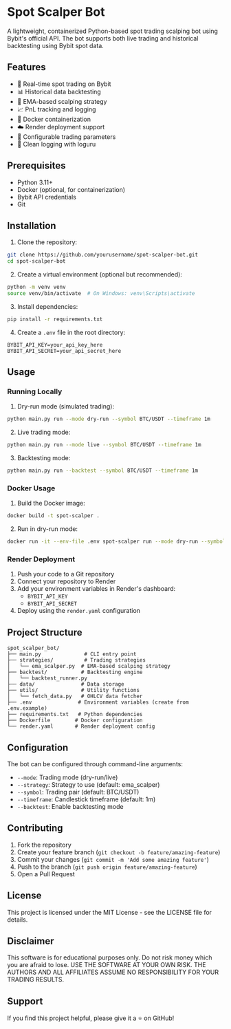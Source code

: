 # Spot Scalper Bot

A lightweight, containerized Python-based spot trading scalping bot using Bybit's official API. The bot supports both live trading and historical backtesting using Bybit spot data.

## Features

- 🚀 Real-time spot trading on Bybit
- 📊 Historical data backtesting
- 🔄 EMA-based scalping strategy
- 📈 PnL tracking and logging
- 🐳 Docker containerization
- ☁️ Render deployment support
- 🔧 Configurable trading parameters
- 📝 Clean logging with loguru

## Prerequisites

- Python 3.11+
- Docker (optional, for containerization)
- Bybit API credentials
- Git

## Installation

1. Clone the repository:
```bash
git clone https://github.com/yourusername/spot-scalper-bot.git
cd spot-scalper-bot
```

2. Create a virtual environment (optional but recommended):
```bash
python -m venv venv
source venv/bin/activate  # On Windows: venv\Scripts\activate
```

3. Install dependencies:
```bash
pip install -r requirements.txt
```

4. Create a `.env` file in the root directory:
```env
BYBIT_API_KEY=your_api_key_here
BYBIT_API_SECRET=your_api_secret_here
```

## Usage

### Running Locally

1. Dry-run mode (simulated trading):
```bash
python main.py run --mode dry-run --symbol BTC/USDT --timeframe 1m
```

2. Live trading mode:
```bash
python main.py run --mode live --symbol BTC/USDT --timeframe 1m
```

3. Backtesting mode:
```bash
python main.py run --backtest --symbol BTC/USDT --timeframe 1m
```

### Docker Usage

1. Build the Docker image:
```bash
docker build -t spot-scalper .
```

2. Run in dry-run mode:
```bash
docker run -it --env-file .env spot-scalper run --mode dry-run --symbol BTC/USDT --timeframe 1m
```

### Render Deployment

1. Push your code to a Git repository
2. Connect your repository to Render
3. Add your environment variables in Render's dashboard:
   - `BYBIT_API_KEY`
   - `BYBIT_API_SECRET`
4. Deploy using the `render.yaml` configuration

## Project Structure

```
spot_scalper_bot/
├── main.py              # CLI entry point
├── strategies/          # Trading strategies
│   └── ema_scalper.py  # EMA-based scalping strategy
├── backtest/           # Backtesting engine
│   └── backtest_runner.py
├── data/               # Data storage
├── utils/              # Utility functions
│   └── fetch_data.py   # OHLCV data fetcher
├── .env               # Environment variables (create from .env.example)
├── requirements.txt   # Python dependencies
├── Dockerfile        # Docker configuration
└── render.yaml       # Render deployment config
```

## Configuration

The bot can be configured through command-line arguments:

- `--mode`: Trading mode (dry-run/live)
- `--strategy`: Strategy to use (default: ema_scalper)
- `--symbol`: Trading pair (default: BTC/USDT)
- `--timeframe`: Candlestick timeframe (default: 1m)
- `--backtest`: Enable backtesting mode

## Contributing

1. Fork the repository
2. Create your feature branch (`git checkout -b feature/amazing-feature`)
3. Commit your changes (`git commit -m 'Add some amazing feature'`)
4. Push to the branch (`git push origin feature/amazing-feature`)
5. Open a Pull Request

## License

This project is licensed under the MIT License - see the LICENSE file for details.

## Disclaimer

This software is for educational purposes only. Do not risk money which you are afraid to lose. USE THE SOFTWARE AT YOUR OWN RISK. THE AUTHORS AND ALL AFFILIATES ASSUME NO RESPONSIBILITY FOR YOUR TRADING RESULTS.

## Support

If you find this project helpful, please give it a ⭐️ on GitHub! 